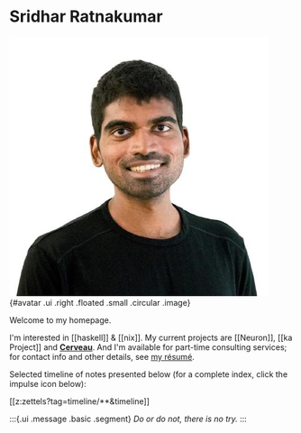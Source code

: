 # Sridhar Ratnakumar

![avatar](static/favicon.jpeg){#avatar .ui .right .floated .small .circular .image}

Welcome to my homepage. 

I'm interested in [[haskell]] & [[nix]]. My current projects are [[Neuron]], [[ka Project]] and [**Cerveau**](https://www.cerveau.app/). And I'm available for part-time consulting services; for contact info and other details, see [my résumé](./static/resume.pdf).

Selected timeline of notes presented below (for a complete index, click the impulse icon below):

[[z:zettels?tag=timeline/**&timeline]]

:::{.ui .message .basic .segment}
*Do or do not, there is no try.*
:::
